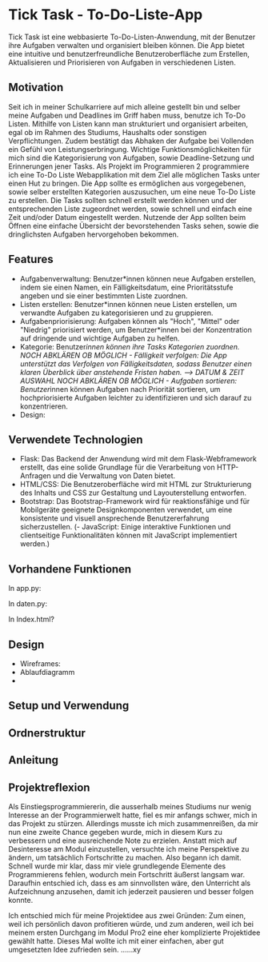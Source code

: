# Tick Task - To-Do-Liste-App
Tick Task ist eine webbasierte To-Do-Listen-Anwendung, mit der Benutzer ihre Aufgaben verwalten und organisiert bleiben können. Die App bietet eine intuitive und benutzerfreundliche Benutzeroberfläche zum Erstellen, Aktualisieren und Priorisieren von Aufgaben in verschiedenen Listen.

## Motivation

Seit ich in meiner Schulkarriere auf mich alleine gestellt bin und selber meine Aufgaben und Deadlines im Griff haben muss, benutze ich To-Do Listen. Mithilfe von Listen kann man strukturiert und organisiert arbeiten, egal ob im Rahmen des Studiums, Haushalts oder sonstigen Verpflichtungen. Zudem bestätigt das Abhaken der Aufgabe bei Vollenden ein Gefühl von Leistungserbringung. Wichtige Funktionsmöglichkeiten für mich sind die Kategorisierung von Aufgaben, sowie Deadline-Setzung und Erinnerungen jener Tasks. 
Als Projekt im Programmieren 2 programmiere ich eine To-Do Liste Webapplikation mit dem Ziel alle möglichen Tasks unter einen Hut zu bringen. Die App sollte es ermöglichen aus vorgegebenen, sowie selber erstellten Kategorien auszusuchen, um eine neue To-Do Liste zu erstellen. Die Tasks sollten schnell erstellt werden können und der entsprechenden Liste zugeordnet werden, sowie schnell und einfach eine Zeit und/oder Datum eingestellt werden. Nutzende der App sollten beim Öffnen eine einfache Übersicht der bevorstehenden Tasks sehen, sowie die dringlichsten Aufgaben hervorgehoben bekommen. 

## Features

- Aufgabenverwaltung: Benutzer*innen können neue Aufgaben erstellen, indem sie einen Namen, ein Fälligkeitsdatum, eine Prioritätsstufe angeben und sie einer bestimmten Liste zuordnen.
- Listen erstellen: Benutzer*innen können neue Listen erstellen, um verwandte Aufgaben zu kategorisieren und zu gruppieren.
- Aufgabenpriorisierung: Aufgaben können als "Hoch", "Mittel" oder "Niedrig" priorisiert werden, um Benutzer*innen bei der Konzentration auf dringende und wichtige Aufgaben zu helfen.
- Kategorie: Benutzer*innen können ihre Tasks Kategorien zuordnen.
NOCH ABKLÄREN OB MÖGLICH - Fälligkeit verfolgen: Die App unterstützt das Verfolgen von Fälligkeitsdaten, sodass Benutzer einen klaren Überblick über anstehende Fristen haben. --> DATUM & ZEIT AUSWAHL
NOCH ABKLÄREN OB MÖGLICH - Aufgaben sortieren: Benutzer*innen können Aufgaben nach Priorität sortieren, um hochpriorisierte Aufgaben leichter zu identifizieren und sich darauf zu konzentrieren.
- Design: 

## Verwendete Technologien

- Flask: Das Backend der Anwendung wird mit dem Flask-Webframework erstellt, das eine solide Grundlage für die Verarbeitung von HTTP-Anfragen und die Verwaltung von Daten bietet.
- HTML/CSS: Die Benutzeroberfläche wird mit HTML zur Strukturierung des Inhalts und CSS zur Gestaltung und Layouterstellung entworfen.
- Bootstrap: Das Bootstrap-Framework wird für reaktionsfähige und für Mobilgeräte geeignete Designkomponenten verwendet, um eine konsistente und visuell ansprechende Benutzererfahrung sicherzustellen.
(- JavaScript: Einige interaktive Funktionen und clientseitige Funktionalitäten können mit JavaScript implementiert werden.)

## Vorhandene Funktionen
In app.py:

In daten.py:

In Index.html?

## Design
- Wireframes: 
- Ablaufdiagramm
- 

## Setup und Verwendung

## Ordnerstruktur

## Anleitung

## Projektreflexion
Als Einstiegsprogrammiererin, die ausserhalb meines Studiums nur wenig Interesse an der Programmierwelt hatte, fiel es mir anfangs schwer, mich in das Projekt zu stürzen. Allerdings musste ich mich zusammenreißen, da mir nun eine zweite Chance gegeben wurde, mich in diesem Kurs zu verbessern und eine ausreichende Note zu erzielen. Anstatt mich auf Desinteresse am Modul einzustellen, versuchte ich meine Perspektive zu ändern, um tatsächlich Fortschritte zu machen. Also begann ich damit. Schnell wurde mir klar, dass mir viele grundlegende Elemente des Programmierens fehlen, wodurch mein Fortschritt äußerst langsam war. Daraufhin entschied ich, dass es am sinnvollsten wäre, den Unterricht als Aufzeichnung anzusehen, damit ich jederzeit pausieren und besser folgen konnte. 

Ich entschied mich für meine Projektidee aus zwei Gründen: Zum einen, weil ich persönlich davon profitieren würde, und zum anderen, weil ich bei meinem ersten Durchgang im Modul Pro2 eine eher komplizierte Projektidee gewählt hatte. Dieses Mal wollte ich mit einer einfachen, aber gut umgesetzten Idee zufrieden sein. 
......xy
